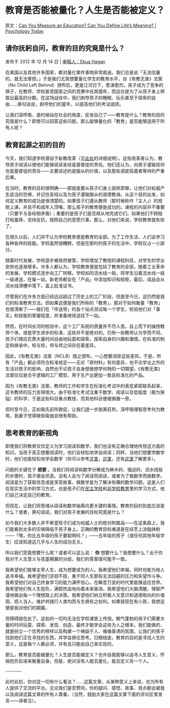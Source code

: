 # 教育是否能被量化？人生是否能被定义？

原文：[Can You Measure an Education? Can You Define Life’s Meaning? | Psychology Today](https://www.psychologytoday.com/us/blog/freedom-learn/201212/can-you-measure-education-can-you-define-life-s-meaning)

## 请你抚躬自问，教育的目的究竟是什么？

发布于 2012 年 12 月 14 日 | [审稿人：Ekua Hagan](https://www.psychologytoday.com/us/docs/editorial-process)

在美国以及其他许多国家，都对量化某件事物非常痴迷。我们总是说「无法估量的，就无法掌控。」于是我们尤其想要量化学生的教育水平，自《有教无类》法案（No Child Left Behind）颁布后，更是江河日下，愈演愈烈。孩子成为了竞争的棋子，在教师、学校甚至国家之间的竞赛中任其摆布，而这仅是为了从孩子身上榨取出最高的分数。在这场战役中，我们剥夺孩子的睡眠、玩乐甚至于探索的自由……换句话说，剥夺他们的童年，以提高他们的考试成绩。

让我们深呼吸，是时候站在社会的角度，反省自己了——教育是什么？教育的目的究竟是什么？即使可以回答这些问题，那么能够量化的「教育」是否能够适用于所有人呢？

## 教育起源之初的目的

今天，我们知道学校源自于新教改革（见[此处](https://www.psychologytoday.com/us/blog/freedom-learn/200808/brief-history-education)的详细说明）。这些改革者认为，教导孩子阅读以便他们能够阅读圣经是基督徒的责任。他们还认为，向孩子灌输信仰也是基督徒的责任——主要讲述的是服从的价值，以及那些调皮捣蛋者等待的严重后果。

在当时，教育的目的很明确——那就是要从孩子们身上驱除原罪，让他们对权威产生适当的恐惧，并记住圣经以及为孩子灌输服从的道德教诲。从这个目的出发，如何定义教育的成功是很清楚的。如果孩子们遵从教师（那时候称作「主人」）的规矩上课，并且不和成年人顶嘴，那么孩子的教育便是成功的。课程的内容并不重要（只要不与圣经相矛盾）；重要的是孩子们是否顺从地完成它们。如果他们不顾殴打和羞辱，坚持反抗，按照自己的意愿行事，那么，对他们来说，学校教育就失败了。

在很久以前，人们并不认为学校教育便是教育的全部。为了工作生活，人们会学习各种各样的技能。学校虽然很糟糕，但是在那时的孩子的生活中，学校仅占一小部分。

随着时代发展，学校逐步被政府接管，学校增加了教授的课程科目，对学生的学业安排也逐渐增多。许多人都认为，学校教育便是包括了教育的全部。随着工业革命的发展，学校模式逐步向工厂转移。学校如同流水线一般，将学生沿着流水线一级一级递送，在每一站，新老师都会在「产品」中添加知识和规矩，最后，成品会从流水线滑槽中落下，盖上批准证书。

尽管我们在许多方面已经远远超过了历史上的工厂阶段，但直至今日，这仍然是我们的标准教育方法。但如果这便是我们所称的「教育」，那对于如何衡量「教育」也很清晰了——我们在「传送带」的各个站点测试每一个学生，检验他们对「事实」和技能的掌握程度，并准备继续送往下一站。

然而，在时间长河的检验中，这个工厂系统的质量并不尽人意。自上而下的操控教师个体，或是学生进步的标准，这些并不是绝对的。仍有一些教师认为学而不同，孩子们理应花费大量时间自由地玩耍和探索，探索自身的兴趣和激情。在标准的制定和继承中，校与校，师与师之间存在着差异。

因此，《有教无类》法案（NCLB）随之颁布，一心想要消除这些差异。于是，所有「产品」都必须符合标准规定——无论「原材料」有何差异，也不论学业之外的生活对孩子的影响，自然也不论孩子自身想做想学何物的一切期望。《有教无类》法案仅仅是合乎逻辑的工厂模型，用于生产出更加一致且标准化的产品。

因为《有教无类》法案，教师的工作和学生在标准化考试中的表现紧密联系起来，这令教师的压力变得很大。由于标准化考试注重于数学、阅读以及低程度（极为狭隘）的科学，于是这些科目重点教授，而其他科目便被搁置一旁。

但时至今日，正如我先前所敦促，让我们退一步脱离狂热，深呼吸理智思考何为教育。我妻子觉得做些瑜伽会很有帮助。

## 思考教育的新视角

即使我们将教育仅仅定义为学习阅读和数学，我们也没有正确合理地传授这方面的知识。当孩子真正想要阅读时，他们会轻松地学会阅读；同样，当他们想要学数学时，他们也能轻松地学会数学（你可以参考[这里](https://www.psychologytoday.com/us/blog/freedom-learn/201002/children-teach-themselves-read)，[这里](http://www.psychologytoday.com/blog/freedom-learn/201003/when-less-is-more-the-case-teaching-less-math-in-schools)，还有[这里](https://www.psychologytoday.com/us/blog/freedom-learn/201004/kids-learn-math-easily-when-they-control-their-own-learning)了解更多）。

问题的关键在于 **想要** 。当我们将阅读和数学分解成为麻木的、强迫的、流水线般的步骤时，孩子便会厌恶。没有人会为了阅读而阅读，或者为了做数学而做数学。阅读是为了获取信息或是享受故事，做数学是为了解决有趣的数学问题。这是人们在现实生活中的学习方式，也是孩子们在[民主学校](https://www.psychologytoday.com/us/blog/freedom-learn/200808/children-educate-themselves-iv-lessons-sudbury-valley)和[非学校教育](https://www.psychologytoday.com/us/blog/freedom-learn/201202/the-benefits-unschooling-report-i-large-survey)里的学习方式，他们自己决定自己的教育。

但现在，让我们将思绪从阅读和数学抽离向更关键的事情。教育的目的到底应该是什么？或者，换句话说，我们对孩子发展的目标究竟是什么？

如今我们大多数人并不希望孩子们成为权威人士的绝对附属品——在这条路上，我们能看到太多的灾祸降临于孩子身上。正确的教育目标难道是在综艺上涂脂抹粉——「嘿，你比五年级的孩子要聪明吗？」——五年级的孩子（或任何其他年级学生）应该知道这几乎与人生的成功无关。

所以我们究竟想要什么呢？或者可以这么说： **你** 想要什么？我想要什么？出于你我对于人生意义与孩童期冀的分歧，我们的答案很可能不一致。

我希望他们能够主宰人生，成为想要成为的人。我希望他们幸福，同时也能为他人追寻幸福。我希望他们坚韧不拔，勇于同人生那些无法回避的压力和失望作斗争。我希望他们对自己终身学习的能力满怀信心，在瞬息万变的时代里能够适应世界。我希望他们有人生抱负，满腔热血地向着未来奋进。我希望他们大脑清醒，理智严谨地做出每一个理想路上的决策。我希望他们树立积极人文意识和道德取向的价值观，把人当人，维护并践行人类均而与生俱有之权利。如果我现在有小孩，我想这便是我对他们的期冀。

但障碍就在此了。这些的一切均无法在学校课堂上传授。朝气蓬勃的孩子们需要大量的时间玩耍、探索、发现、创造，最终才能学会这些为人之根本。我们能做的，就是树立一个优秀的榜样以及构建一个裨益于人、循循善诱的氛围，让我们的孩子找到他们正在寻找的东西，并学会换位思考。归根结底，教育的目的是寻找人生的意义，这是每个人都必须，并有且只能由自己来实现的。

那么，教育是否能被量化？人生是否能被定义？也许自我能够以追寻人生意义，怀揣抱负前进来衡量自身。但是，绝对没有人能去量化，能去定义另一个人。

\--------

此时此刻，你对这一切有什么看法？……这篇文章，从某种意义上来说，也为所有人提供了交流的平台。无论我们是否赞同，你的疑问、感悟、故事、观点都会被我以及阅读这篇文章的所有人尊重。（当然，鼓励大家在这篇文章下面的评论区里发言——译者注）。